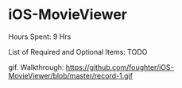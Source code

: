 iOS-MovieViewer
===============

Hours Spent: 9 Hrs

List of Required and Optional Items: TODO

gif. Walkthrough: 
https://github.com/foughter/iOS-MovieViewer/blob/master/record-1.gif
